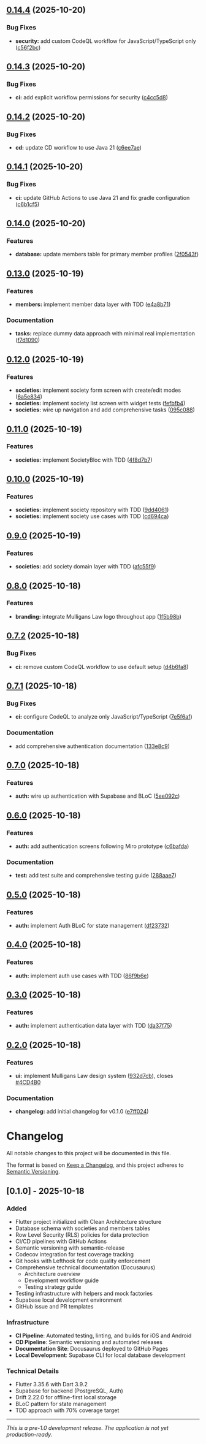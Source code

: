 ## [0.14.4](https://github.com/barry47products/mulligans-law/compare/v0.14.3...v0.14.4) (2025-10-20)

### Bug Fixes

* **security:** add custom CodeQL workflow for JavaScript/TypeScript only ([c56f2bc](https://github.com/barry47products/mulligans-law/commit/c56f2bccf6a1f2ba458f250eb4c3fb81d10e9fba))

## [0.14.3](https://github.com/barry47products/mulligans-law/compare/v0.14.2...v0.14.3) (2025-10-20)

### Bug Fixes

* **ci:** add explicit workflow permissions for security ([c4cc5d8](https://github.com/barry47products/mulligans-law/commit/c4cc5d80b06dc87c1c2efb9869b467eeef321738))

## [0.14.2](https://github.com/barry47products/mulligans-law/compare/v0.14.1...v0.14.2) (2025-10-20)


### Bug Fixes

* **cd:** update CD workflow to use Java 21 ([c6ee7ae](https://github.com/barry47products/mulligans-law/commit/c6ee7aeff105695d01de4277a1082300b07bce73))

## [0.14.1](https://github.com/barry47products/mulligans-law/compare/v0.14.0...v0.14.1) (2025-10-20)


### Bug Fixes

* **ci:** update GitHub Actions to use Java 21 and fix gradle configuration ([c6b1cf5](https://github.com/barry47products/mulligans-law/commit/c6b1cf51bafe892f8de19605ef2a18dee5de28e4))

## [0.14.0](https://github.com/barry47products/mulligans-law/compare/v0.13.0...v0.14.0) (2025-10-20)


### Features

* **database:** update members table for primary member profiles ([2f0543f](https://github.com/barry47products/mulligans-law/commit/2f0543f0e0f964c4479f38e1de7fdbefe01a8073))

## [0.13.0](https://github.com/barry47products/mulligans-law/compare/v0.12.0...v0.13.0) (2025-10-19)


### Features

* **members:** implement member data layer with TDD ([e4a8b71](https://github.com/barry47products/mulligans-law/commit/e4a8b718c1dbbdc7bc593590b540089ca45d15d2))


### Documentation

* **tasks:** replace dummy data approach with minimal real implementation ([f7d1090](https://github.com/barry47products/mulligans-law/commit/f7d10901e2ca063d690b1771d7ea1899b4a2877e))

## [0.12.0](https://github.com/barry47products/mulligans-law/compare/v0.11.0...v0.12.0) (2025-10-19)


### Features

* **societies:** implement society form screen with create/edit modes ([6a5e834](https://github.com/barry47products/mulligans-law/commit/6a5e834d75d6dee3e08beae3a5cb56b8a3f8b335))
* **societies:** implement society list screen with widget tests ([fefbfb4](https://github.com/barry47products/mulligans-law/commit/fefbfb423d89b82f49396ba75e71aa425016bfad))
* **societies:** wire up navigation and add comprehensive tasks ([095c088](https://github.com/barry47products/mulligans-law/commit/095c0881a87d5f36a232128be38af6f2afaf019f))

## [0.11.0](https://github.com/barry47products/mulligans-law/compare/v0.10.0...v0.11.0) (2025-10-19)


### Features

* **societies:** implement SocietyBloc with TDD ([4f8d7b7](https://github.com/barry47products/mulligans-law/commit/4f8d7b714031f14059a2a6ba3bbd486da1e40bca))

## [0.10.0](https://github.com/barry47products/mulligans-law/compare/v0.9.0...v0.10.0) (2025-10-19)


### Features

* **societies:** implement society repository with TDD ([9dd4061](https://github.com/barry47products/mulligans-law/commit/9dd406145fa88f35182a2fcab6d02f06b4b19bfb))
* **societies:** implement society use cases with TDD ([cd694ca](https://github.com/barry47products/mulligans-law/commit/cd694ca3205b49c1027678b96acebfcb33996676))

## [0.9.0](https://github.com/barry47products/mulligans-law/compare/v0.8.0...v0.9.0) (2025-10-19)


### Features

* **societies:** add society domain layer with TDD ([afc55f9](https://github.com/barry47products/mulligans-law/commit/afc55f9450fb39b2340c8329742278cbcca397fa))

## [0.8.0](https://github.com/barry47products/mulligans-law/compare/v0.7.2...v0.8.0) (2025-10-18)


### Features

* **branding:** integrate Mulligans Law logo throughout app ([1f5b98b](https://github.com/barry47products/mulligans-law/commit/1f5b98bdd2bf28c3f50f7885bc1252de636a3867))

## [0.7.2](https://github.com/barry47products/mulligans-law/compare/v0.7.1...v0.7.2) (2025-10-18)


### Bug Fixes

* **ci:** remove custom CodeQL workflow to use default setup ([d4b6fa8](https://github.com/barry47products/mulligans-law/commit/d4b6fa8ca93fdd6db4c786a7bdf53bc5b38b3da7))

## [0.7.1](https://github.com/barry47products/mulligans-law/compare/v0.7.0...v0.7.1) (2025-10-18)


### Bug Fixes

* **ci:** configure CodeQL to analyze only JavaScript/TypeScript ([7e5f6af](https://github.com/barry47products/mulligans-law/commit/7e5f6af724ae37c33f60c999847c659f4c855927))


### Documentation

* add comprehensive authentication documentation ([133e8c9](https://github.com/barry47products/mulligans-law/commit/133e8c993c4e4c5a00e7199e2c78af2e639fd08a))

## [0.7.0](https://github.com/barry47products/mulligans-law/compare/v0.6.0...v0.7.0) (2025-10-18)


### Features

* **auth:** wire up authentication with Supabase and BLoC ([5ee092c](https://github.com/barry47products/mulligans-law/commit/5ee092cb5915b3710ee5befc79e9c7c7275a1944))

## [0.6.0](https://github.com/barry47products/mulligans-law/compare/v0.5.0...v0.6.0) (2025-10-18)


### Features

* **auth:** add authentication screens following Miro prototype ([c6bafda](https://github.com/barry47products/mulligans-law/commit/c6bafda1360239b246d093ff6666cca5aae32171))


### Documentation

* **test:** add test suite and comprehensive testing guide ([288aae7](https://github.com/barry47products/mulligans-law/commit/288aae7ddc05b313178226070980f56a2ab40ffe))

## [0.5.0](https://github.com/barry47products/mulligans-law/compare/v0.4.0...v0.5.0) (2025-10-18)


### Features

* **auth:** implement Auth BLoC for state management ([df23732](https://github.com/barry47products/mulligans-law/commit/df23732affd79abfa7ea246c3272c31fee900d1a))

## [0.4.0](https://github.com/barry47products/mulligans-law/compare/v0.3.0...v0.4.0) (2025-10-18)


### Features

* **auth:** implement auth use cases with TDD ([86f9b6e](https://github.com/barry47products/mulligans-law/commit/86f9b6e5ad8485ac24845cc41a7018762d9f5399))

## [0.3.0](https://github.com/barry47products/mulligans-law/compare/v0.2.0...v0.3.0) (2025-10-18)


### Features

* **auth:** implement authentication data layer with TDD ([da37f75](https://github.com/barry47products/mulligans-law/commit/da37f7530f091e426307cd576ef545db13d5e318))

## [0.2.0](https://github.com/barry47products/mulligans-law/compare/v0.1.0...v0.2.0) (2025-10-18)


### Features

* **ui:** implement Mulligans Law design system ([932d7cb](https://github.com/barry47products/mulligans-law/commit/932d7cb4702b704e3935959b84e9c51349399557)), closes [#4CD4B0](https://github.com/barry47products/mulligans-law/issues/4CD4B0)


### Documentation

* **changelog:** add initial changelog for v0.1.0 ([e7ff024](https://github.com/barry47products/mulligans-law/commit/e7ff024bda9cead2de3a07c5db765760d878a4da))

# Changelog

All notable changes to this project will be documented in this file.

The format is based on [Keep a Changelog](https://keepachangelog.com/en/1.0.0/),
and this project adheres to [Semantic Versioning](https://semver.org/spec/v2.0.0.html).

## [0.1.0] - 2025-10-18

### Added

- Flutter project initialized with Clean Architecture structure
- Database schema with societies and members tables
- Row Level Security (RLS) policies for data protection
- CI/CD pipelines with GitHub Actions
- Semantic versioning with semantic-release
- Codecov integration for test coverage tracking
- Git hooks with Lefthook for code quality enforcement
- Comprehensive technical documentation (Docusaurus)
  - Architecture overview
  - Development workflow guide
  - Testing strategy guide
- Testing infrastructure with helpers and mock factories
- Supabase local development environment
- GitHub issue and PR templates

### Infrastructure

- **CI Pipeline**: Automated testing, linting, and builds for iOS and Android
- **CD Pipeline**: Semantic versioning and automated releases
- **Documentation Site**: Docusaurus deployed to GitHub Pages
- **Local Development**: Supabase CLI for local database development

### Technical Details

- Flutter 3.35.6 with Dart 3.9.2
- Supabase for backend (PostgreSQL, Auth)
- Drift 2.22.0 for offline-first local storage
- BLoC pattern for state management
- TDD approach with 70% coverage target

---

_This is a pre-1.0 development release. The application is not yet production-ready._
